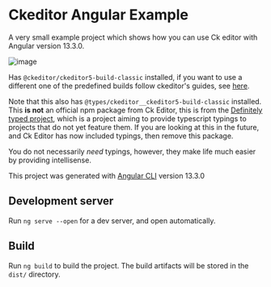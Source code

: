 # Ckeditor Angular Example

A very small example project which shows how you can use Ck editor with Angular version 13.3.0.

![image](https://user-images.githubusercontent.com/25041735/159127909-adaab7c8-af6c-4dfb-81f1-7a0f24dab118.png)

Has `@ckeditor/ckeditor5-build-classic` installed, if you want to use a different one of the predefined builds follow ckeditor's guides, see [here](https://ckeditor.com/docs/ckeditor5/latest/installation/advanced/alternative-setups/predefined-builds.html).

Note that this also has `@types/ckeditor__ckeditor5-build-classic` installed. This **is not** an official npm package from Ck Editor, this is from the [Definitely typed project](https://github.com/DefinitelyTyped/DefinitelyTyped), which is a project aiming to provide typescript typings to projects that do not yet feature them. If you are looking at this in the future, and Ck Editor has now included typings, then remove this package.

You do not necessarily *need* typings, however, they make life much easier by providing intellisense.

This project was generated with [Angular CLI](https://github.com/angular/angular-cli) version 13.3.0

## Development server

Run `ng serve --open` for a dev server, and open automatically.

## Build

Run `ng build` to build the project. The build artifacts will be stored in the `dist/` directory.
